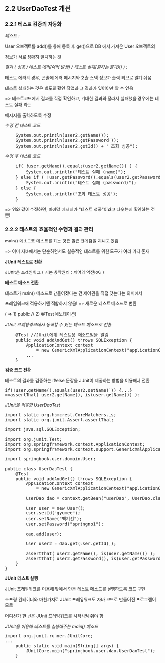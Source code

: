 ## 2.2 UserDaoTest 개선


### 2.2.1 테스트 검증의 자동화

*테스트 :* 

User 오브젝트를 add()를 통해 등록 후 get()으로 DB 에서 가져온 User 오브젝트의

정보가 서로 정확히 일치하는 것



*결과  ( 성공 / 테스트 에러(에러 발생) / 테스트 실패(원하는 결과X) ) :*

테스트 에러의 경우, 콘솔에 에러 메시지와 호출 스택 정보가 출력 되므로 알기 쉬움

테스트 실패하는 것은 별도의 확인 작업과 그 결과가 있어야만 알 수 있음



=> 테스트코드에서 결과를 직접 확인하고, 기대한 결과와 달라서 실패했을 경우에는 테스트 실패 라는

메시지를 출력하도록 수정



*수정 전 테스트 코드*
<pre>
	System.out.println(user2.getName());
	System.out.println(user2.getPassword());			
	System.out.println(user2.getId() + " 조회 성공");
</pre>



*수정 후 테스트 코드*
<pre>
	if( !user.getName().equals(user2.getName()) ) {
		System.out.println("테스트 실패 (name)");
	} else if ( !user.getPassword().equals(user2.getPassword()) ) {
		System.out.println("테스트 실패 (password)");
	} else {
		System.out.println("조회 테스트 성공");			
	}
</pre>


=> 위와 같이 수정하면, 마지막 메시지가 "테스트 성공"이라고 나오는지 확인하는 것 뿐! 



### 2.2.2 테스트의 효율적인 수행과 결과 관리

main() 메소드로 테스트를 하는 것은 많은 한계점을 지니고 있음

=> 이미 자바에서는 단순하면서도 실용적인 테스트를 위한 도구가 여러 가지 존재


**JUnit 테스트로 전환**

JUnit은 프레임워크 ( 기본 동작원리 : 제어의 역전IoC )


**테스트 메소드 전환**

테스트가 main() 메소드로 만들어졌다는 건 제어권을 직접 갖는다는 의미에서

프레임워크에 적용하기엔 적합하지 않음! => 새로운 테스트 메소드로 변환

( => 1) public // 2) @Test 애노테이션)

 
*JUnit 프레임워크에서 동작할 수 있는 테스트 메소드로 전환*
<pre>
	@Test //JUnit에게 테스트용 메소드임을 알림
	public void addAndGet() throws SQLException {			
		ApplicationContext context 
			= new GenericXmlApplicationContext("applicationContext.xml");
		...
	}	
</pre>



**검증 코드 전환**

테스트의 결과를 검증하는 if/else 문장을 JUnit이 제공하는 방법을 이용해서 전환

<pre>
if(!user.getName().equals(user2.getName())) {...}
==assertThat( user2.getName(), is(user.getName()) );
</pre>



*JUnit을 적용한 UserDaoTest*
<pre>
import static org.hamcrest.CoreMatchers.is;
import static org.junit.Assert.assertThat;

import java.sql.SQLException;

import org.junit.Test;
import org.springframework.context.ApplicationContext;
import org.springframework.context.support.GenericXmlApplicationContext;

import springbook.user.domain.User;

public class UserDaoTest {	
	@Test
	public void addAndGet() throws SQLException {		
		ApplicationContext context 
			= new GenericXmlApplicationContext("applicationContext.xml");

		UserDao dao = context.getBean("userDao", UserDao.class);

		User user = new User();
		user.setId("gyumee");
		user.setName("백기선");
		user.setPassword("springno1");

		dao.add(user);
		
		User user2 = dao.get(user.getId());
		
		assertThat( user2.getName(), is(user.getName()) );
		assertThat( user2.getPassword(), is(user.getPassword()) );		
	}
}
</pre>



**JUnit 테스트 실행**

JUnit 프레임워크를 이용해 앞에서 만든 테스트 메소드를 실행하도록 코드 구현

스프링 컨테이너와 마찬가지로 JUnit 프레임워크도 자바 코드로 만들어진 프로그램이므로

어디선가 한 번은 JUnit 프레임워크를 시작시켜 줘야 함


*JUnit을 이용해 테스트를 실행해주는 main() 메소드*
<pre>
import org.junit.runner.JUnitCore;	
...
	public static void main(String[] args) {
		JUnitCore.main("springbook.user.dao.UserDaoTest");
	}
</pre>












 

































 

